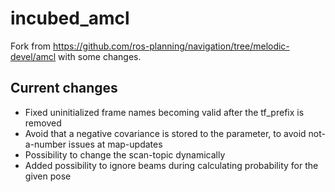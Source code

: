 # incubed_amcl

Fork from https://github.com/ros-planning/navigation/tree/melodic-devel/amcl with some changes.

## Current changes

* Fixed uninitialized frame names becoming valid after the tf_prefix is removed
* Avoid that a negative covariance is stored to the parameter, to avoid not-a-number issues at map-updates
* Possibility to change the scan-topic dynamically
* Added possibility to ignore beams during calculating probability for the given pose
